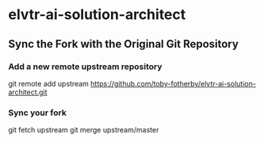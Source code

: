 # elvtr-ai-solution-architect

## Sync the Fork with the Original Git Repository

### Add a new remote upstream repository
git remote add upstream https://github.com/toby-fotherby/elvtr-ai-solution-architect.git

### Sync your fork
git fetch upstream
git merge upstream/master